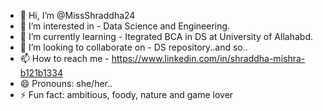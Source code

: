 - 👋 Hi, I’m @MissShraddha24
- 👀 I’m interested in - Data Science and Engineering.
- 🌱 I’m currently learning - Itegrated BCA in DS at University of Allahabd.
- 💞️ I’m looking to collaborate on  - DS repository..and so..
- 📫 How to reach me  -  https://www.linkedin.com/in/shraddha-mishra-b121b1334
- 😄 Pronouns: she/her..
- ⚡ Fun fact: ambitious, foody, nature and game lover

<!---
MissShraddha24/MissShraddha24 is a ✨ special ✨ repository because its `README.md` (this file) appears on your GitHub profile.
You can click the Preview link to take a look at your changes.
--->
